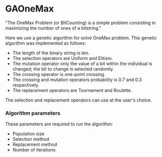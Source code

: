 # GAOneMax

"The OneMax Problem (or BitCounting) is a simple problem consisting in maximizing the number of ones of a bitstring."

Here we use a genetic algorithm for solve OneMax problem. This genetic algorithm was implemented as follows:

- The length of the binary string is ten.
- The selection operators are Uniform and Elitism.
- The mutation operator only the value of a bit within the individual is changed; the bit to change is selected randomly.
- The crossing operator is one-point crossing.
- The crossing and mutation operators probability is 0.7 and 0.3 respectively.  
- The replacement operators are Tournament and Roulette. 

The selection and replacement operators can use at the user's choice.

### Algorithm parameters

These parameters are required to run the algorithm:

- Population size
- Selection method
- Replacement method
- Number of iterations

